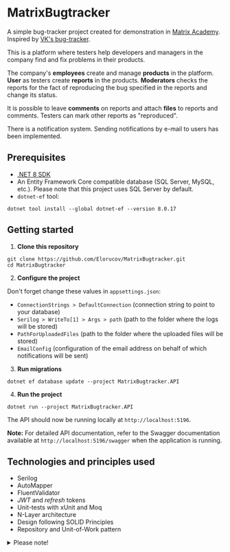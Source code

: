 # MatrixBugtracker

A simple bug-tracker project created for demonstration in [Matrix Academy](https://matrixacademy.edu.az). Inspired by [VK's bug-tracker](https://vk.com/testing). 

This is a platform where testers help developers and managers in the company find and fix problems in their products.

The company's __employees__ create and manage __products__ in the platform. __User__ as testers create __reports__ in the products. __Moderators__ checks the reports for the fact of reproducing the bug specified in the reports and change its status.

It is possible to leave __comments__ on reports and attach __files__ to reports and comments. Testers can mark other reports as "reproduced".

There is a notification system. Sending notifications by e-mail to users has been implemented.

## Prerequisites

* [.NET 8 SDK](https://dotnet.microsoft.com/download/dotnet/6.0)
* An Entity Framework Core compatible database (SQL Server, MySQL, etc.). Please note that this project uses SQL Server by default.
* `dotnet-ef` tool:
```
dotnet tool install --global dotnet-ef --version 8.0.17
```

## Getting started

1. __Clone this repository__

```
git clone https://github.com/Elorucov/MatrixBugtracker.git
cd MatrixBugtracker
```

2. __Configure the project__

Don't forget change these values in `appsettings.json`: 

  *  `ConnectionStrings > DefaultConnection` (connection string to point to your database)
  *  `Serilog > WriteTo[1] > Args > path` (path to the folder where the logs will be stored)
  *  `PathForUploadedFiles` (path to the folder where the uploaded files will be stored)
  *  `EmailConfig` (сonfiguration of the email address on behalf of which notifications will be sent)

3. __Run migrations__

```
dotnet ef database update --project MatrixBugtracker.API
```

4. __Run the project__

```
dotnet run --project MatrixBugtracker.API
```

The API should now be running locally at `http://localhost:5196`.

__Note:__ For detailed API documentation, refer to the Swagger documentation available at `http://localhost:5196/swagger` when the application is running.

## Technologies and principles used

* Serilog
* AutoMapper
* FluentValidator
* _JWT_ and _refresh_ tokens
* Unit-tests with xUnit and Moq
* N-Layer architecture
* Design following SOLID Principles
* Repository and Unit-of-Work pattern

<details>
  <summary>Please note!</summary>
  This project is proof-of-concept and designed for demonstration purposes. It cannot be used in production.
</details>